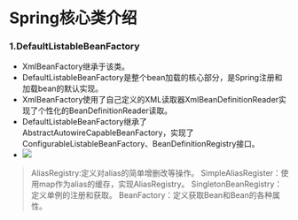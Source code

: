 # Spring核心类介绍

### 1.DefaultListableBeanFactory

- XmlBeanFactory继承于该类。
- DefaultListableBeanFactory是整个bean加载的核心部分，是Spring注册和加载bean的默认实现。
- XmlBeanFactory使用了自己定义的XML读取器XmlBeanDefinitionReader实现了个性化的BeanDefinitionReader读取。
- DefaultListableBeanFactory继承了AbstractAutowireCapableBeanFactory，实现了ConfigurableListableBeanFactory、BeanDefinitionRegistry接口。
- ![](https://github.com/walmt/img/blob/master/img/2.png?raw=true)

> AliasRegistry:定义对alias的简单增删改等操作。
> SimpleAliasRegister：使用map作为alias的缓存，实现AliasRegistry。
> SingletonBeanRegistry：定义单例的注册和获取。
> BeanFactory：定义获取Bean和Bean的各种属性。
